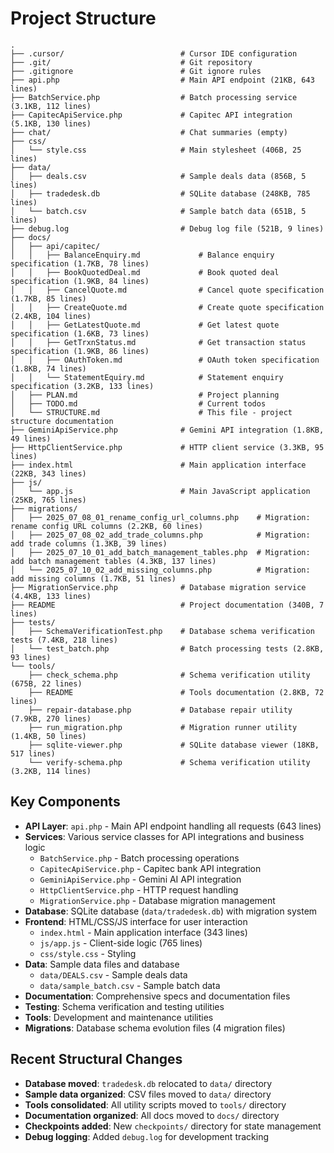 # Project Structure

```
.
├── .cursor/                          # Cursor IDE configuration
├── .git/                             # Git repository
├── .gitignore                        # Git ignore rules
├── api.php                           # Main API endpoint (21KB, 643 lines)
├── BatchService.php                  # Batch processing service (3.1KB, 112 lines)
├── CapitecApiService.php             # Capitec API integration (5.1KB, 130 lines)
├── chat/                             # Chat summaries (empty)
├── css/
│   └── style.css                     # Main stylesheet (406B, 25 lines)
├── data/
│   ├── deals.csv                     # Sample deals data (856B, 5 lines)
│   ├── tradedesk.db                  # SQLite database (248KB, 785 lines)
│   └── batch.csv                     # Sample batch data (651B, 5 lines)
├── debug.log                         # Debug log file (521B, 9 lines)
├── docs/
│   ├── api/capitec/
│   │   ├── BalanceEnquiry.md             # Balance enquiry specification (1.7KB, 78 lines)
│   │   ├── BookQuotedDeal.md             # Book quoted deal specification (1.9KB, 84 lines)
│   │   ├── CancelQuote.md                # Cancel quote specification (1.7KB, 85 lines)
│   │   ├── CreateQuote.md                # Create quote specification (2.4KB, 104 lines)
│   │   ├── GetLatestQuote.md             # Get latest quote specification (1.6KB, 73 lines)
│   │   ├── GetTrxnStatus.md              # Get transaction status specification (1.9KB, 86 lines)
│   │   ├── OAuthToken.md                 # OAuth token specification (1.8KB, 74 lines)
│   │   └── StatementEquiry.md            # Statement enquiry specification (3.2KB, 133 lines)
│   ├── PLAN.md                           # Project planning
│   ├── TODO.md                           # Current todos
│   └── STRUCTURE.md                      # This file - project structure documentation
├── GeminiApiService.php              # Gemini API integration (1.8KB, 49 lines)
├── HttpClientService.php             # HTTP client service (3.3KB, 95 lines)
├── index.html                        # Main application interface (22KB, 343 lines)
├── js/
│   └── app.js                        # Main JavaScript application (25KB, 765 lines)
├── migrations/
│   ├── 2025_07_08_01_rename_config_url_columns.php    # Migration: rename config URL columns (2.2KB, 60 lines)
│   ├── 2025_07_08_02_add_trade_columns.php            # Migration: add trade columns (1.3KB, 39 lines)
│   ├── 2025_07_10_01_add_batch_management_tables.php  # Migration: add batch management tables (4.3KB, 137 lines)
│   └── 2025_07_10_02_add_missing_columns.php          # Migration: add missing columns (1.7KB, 51 lines)
├── MigrationService.php              # Database migration service (4.4KB, 133 lines)
├── README                            # Project documentation (340B, 7 lines)
├── tests/
│   ├── SchemaVerificationTest.php    # Database schema verification tests (7.4KB, 218 lines)
│   └── test_batch.php                # Batch processing tests (2.8KB, 93 lines)
└── tools/
    ├── check_schema.php              # Schema verification utility (675B, 22 lines)
    ├── README                        # Tools documentation (2.8KB, 72 lines)
    ├── repair-database.php           # Database repair utility (7.9KB, 270 lines)
    ├── run_migration.php             # Migration runner utility (1.4KB, 50 lines)
    ├── sqlite-viewer.php             # SQLite database viewer (18KB, 517 lines)
    └── verify-schema.php             # Schema verification utility (3.2KB, 114 lines)
```

## Key Components

- **API Layer**: `api.php` - Main API endpoint handling all requests (643 lines)
- **Services**: Various service classes for API integrations and business logic
  - `BatchService.php` - Batch processing operations
  - `CapitecApiService.php` - Capitec bank API integration
  - `GeminiApiService.php` - Gemini AI API integration
  - `HttpClientService.php` - HTTP request handling
  - `MigrationService.php` - Database migration management
- **Database**: SQLite database (`data/tradedesk.db`) with migration system
- **Frontend**: HTML/CSS/JS interface for user interaction
  - `index.html` - Main application interface (343 lines)
  - `js/app.js` - Client-side logic (765 lines)
  - `css/style.css` - Styling
- **Data**: Sample data files and database
  - `data/DEALS.csv` - Sample deals data
  - `data/sample_batch.csv` - Sample batch data
- **Documentation**: Comprehensive specs and documentation files
- **Testing**: Schema verification and testing utilities
- **Tools**: Development and maintenance utilities
- **Migrations**: Database schema evolution files (4 migration files)

## Recent Structural Changes

- **Database moved**: `tradedesk.db` relocated to `data/` directory
- **Sample data organized**: CSV files moved to `data/` directory
- **Tools consolidated**: All utility scripts moved to `tools/` directory
- **Documentation organized**: All docs moved to `docs/` directory
- **Checkpoints added**: New `checkpoints/` directory for state management
- **Debug logging**: Added `debug.log` for development tracking
